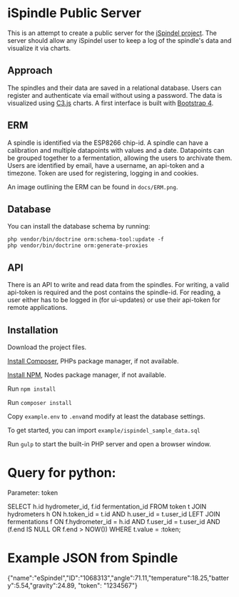 # iSpindle Public Server

This is an attempt to create a public server for the [iSpindel project](https://github.com/universam1/iSpindel).
The server should allow any iSpindel user to keep a log of the spindle's data and visualize it via charts.

## Approach

The spindles and their data are saved in a relational database.
Users can register and authenticate via email without using a password.
The data is visualized using [C3.js](http://c3js.org/) charts.
A first interface is built with [Bootstrap 4](https://v4-alpha.getbootstrap.com/).

## ERM

A spindle is identified via the ESP8266 chip-id.
A spindle can have a calibration and multiple datapoints with values and a date.
Datapoints can be grouped together to a fermentation, allowing the users to archivate them.
Users are identified by email, have a username, an api-token and a timezone.
Token are used for registering, logging in and cookies.

An image outlining the ERM can be found in `docs/ERM.png`.

## Database

You can install the database schema by running:
```
php vendor/bin/doctrine orm:schema-tool:update -f
php vendor/bin/doctrine orm:generate-proxies
```

## API

There is an API to write and read data from the spindles.
For writing, a valid api-token is required and the post contains the spindle-id.
For reading, a user either has to be logged in (for ui-updates) or use their api-token for remote applications.

## Installation

Download the project files.

[Install Composer](https://getcomposer.org/doc/00-intro.md), PHPs package manager, if not available.

[Install NPM](https://www.npmjs.com/get-npm), Nodes package manager, if not available.

Run `npm install`

Run `composer install`

Copy `example.env` to `.env`and modify at least the database settings.

To get started, you can import `example/ispindel_sample_data.sql`

Run `gulp` to start the built-in PHP server and open a browser window.

# Query for python:

Parameter: token

SELECT
    h.id hydrometer_id,
    f.id fermentation_id
FROM
    token t
JOIN
    hydrometers h
    ON h.token_id = t.id
    AND h.user_id = t.user_id
LEFT JOIN 
    fermentations f
    ON f.hydrometer_id = h.id
    AND f.user_id = t.user_id
    AND (f.end IS NULL OR f.end > NOW())
WHERE
    t.value = :token;

# Example JSON from Spindle
{"name":"eSpindel","ID":"1068313","angle":71.11,"temperature":18.25,"battery":5.54,"gravity":24.89, "token": "1234567"}
